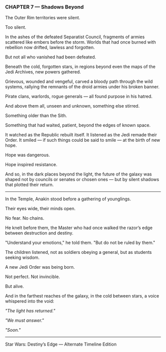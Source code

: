 ### CHAPTER 7 — Shadows Beyond

The Outer Rim territories were silent.

Too silent.

In the ashes of the defeated Separatist Council, fragments of armies scattered like embers before the storm.
Worlds that had once burned with rebellion now drifted, lawless and forgotten.

But not all who vanished had been defeated.

Beneath the cold, forgotten stars, in regions beyond even the maps of the Jedi Archives, new powers gathered.

Grievous, wounded and vengeful, carved a bloody path through the wild systems, rallying the remnants of the droid armies under his broken banner.

Pirate clans, warlords, rogue generals — all found purpose in his hatred.

And above them all, unseen and unknown, something else stirred.

Something older than the Sith.

Something that had waited, patient, beyond the edges of known space.

It watched as the Republic rebuilt itself.
It listened as the Jedi remade their Order.
It smiled — if such things could be said to smile — at the birth of new hope.

Hope was dangerous.

Hope inspired resistance.

And so, in the dark places beyond the light, the future of the galaxy was shaped not by councils or senates or chosen ones — but by silent shadows that plotted their return.

---

In the Temple, Anakin stood before a gathering of younglings.

Their eyes wide, their minds open.

No fear.
No chains.

He knelt before them, the Master who had once walked the razor’s edge between destruction and destiny.

"Understand your emotions," he told them. "But do not be ruled by them."

The children listened, not as soldiers obeying a general, but as students seeking wisdom.

A new Jedi Order was being born.

Not perfect.
Not invincible.

But alive.

And in the farthest reaches of the galaxy, in the cold between stars, a voice whispered into the void:

*"The light has returned."*

*"We must answer."*

*"Soon."*

--------------------------------------------
Star Wars: Destiny’s Edge — Alternate Timeline Edition
